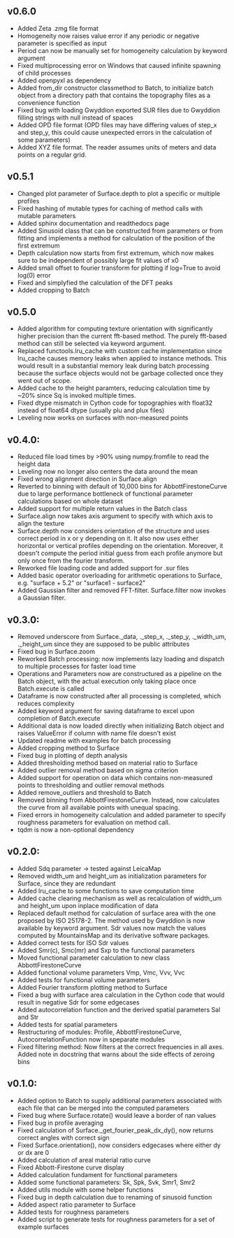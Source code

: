 ## v0.6.0
- Added Zeta .zmg file format
- Homogeneity now raises value error if any periodic or negative parameter is specified as input
- Period can now be manually set for homogeneity calculation by keyword argument
- Fixed multiprocessing error on Windows that caused infinite spawning of child processes
- Added openpyxl as dependency
- Added from_dir constructor classmethod to Batch, to initialize batch object from a directory path that contains the
  topography files as a convenience function
- Fixed bug with loading Gwyddion exported SUR files due to Gwyddion filling strings with null instead of spaces
- Added OPD file format (OPD files may have differing values of step_x and step_y, this could cause unexpected errors 
  in the calculation of some parameters)
- Added XYZ file format. The reader assumes units of meters and data points on a regular grid.
## v0.5.1
- Changed plot parameter of Surface.depth to plot a specific or multiple profiles
- Fixed hashing of mutable types for caching of method calls with mutable parameters
- Added sphinx documentation and readthedocs page
- Added Sinusoid class that can be constructed from parameters or from fitting and implements a method for calculation
  of the position of the first extremum
- Depth calculation now starts from first extremum, which now makes sure to be independent of possibly large fit values
  of x0
- Added small offset to fourier transform for plotting if log=True to avoid log(0) error
- Fixed and simplyfied the calculation of the DFT peaks
- Added cropping to Batch
## v0.5.0
- Added algorithm for computing texture orientation with significantly higher precision than the current fft-based 
  method. The purely fft-based method can still be selected via keyword argument.
- Replaced functools.lru_cache with custom cache implementation since lru_cache causes memory leaks when applied to 
  instance methods. This would result in a substantial memory leak during batch processing because the surface objects
  would not be garbage collected once they went out of scope. 
- Added cache to the height paramters, reducing calculation time by ~20% since Sq is invoked multiple times. 
- Fixed dtype mismatch in Cython code for topographies with float32 instead of float64 dtype (usually plu and plux 
  files) 
- Leveling now works on surfaces with non-measured points
## v0.4.0:
- Reduced file load times by >90% using numpy.fromfile to read the height data
- Leveling now no longer also centers the data around the mean
- Fixed wrong alignment direction in Surface.align
- Reverted to binning with default of 10,000 bins for AbbottFirestoneCurve due to large performance bottleneck of
  functional parameter calculations based on whole dataset
- Added support for multiple return values in the Batch class
- Surface.align now takes axis argument to specify with which axis to align the texture
- Surface.depth now considers orientation of the structure and uses correct period in x or y depending on it. It also
  now uses either horizontal or vertical profiles depending on the orientation. Moreover, it doesn't compute the period
  initial guess from each profile anymore but only once from the fourier transform.
- Reworked file loading code and added support for .sur files
- Added basic operator overloading for arithmetic operations to Surface, e.g. "surface + 5.2" or "surface1 - surface2"
- Added Gaussian filter and removed FFT-filter. Surface.filter now invokes a Gaussian filter. 
## v0.3.0:
- Removed underscore from Surface._data, ._step_x, ._step_y, ._width_um, ._height_um since they are supposed to be
  public attributes
- Fixed bug in Surface.zoom
- Reworked Batch processing: now implements lazy loading and dispatch to multiple processes for faster load time
- Operations and Parameters now are constructured as a pipeline on the Batch object, with the actual execution only
  taking place once Batch.execute is called
- Dataframe is now constructed after all processing is completed, which reduces complexity
- Added keyword argument for saving dataframe to excel upon completion of Batch.execute
- Additional data is now loaded directly when initializing Batch object and raises ValueError if column with name file
  doesn't exist
- Updated readme with examples for batch processing
- Added cropping method to Surface
- Fixed bug in plotting of depth analysis
- Added thresholding method based on material ratio to Surface
- Added outlier removal method based on sigma criterion
- Added support for operation on data which contains non-measured points to thresholding and outlier removal methods
- Added remove_outliers and threshold to Batch
- Removed binning from AbbottFirestoneCurve. Instead, now calculates the curve from all available points with unequal
  spacing.
- Fixed errors in homogeneity calculation and added parameter to specify roughness parameters for evaluation on method
  call.
- tqdm is now a non-optional dependency
## v0.2.0:
- Added Sdq parameter -> tested against LeicaMap
- Removed width_um and height_um as initialization parameters for Surface, since they are redundant
- Added lru_cache to some functions to save computation time
- Added cache clearing mechanism as well as recalculation of width_um and height_um upon inplace modification of data
- Replaced default method for calculation of surface area with the one proposed by ISO 25178-2. The method used by
  Gwyddion is now available by keyword argument. Sdr values now match the values computed by MountainsMap and its
  derivative software packages.
- Added correct tests for ISO Sdr values
- Added Smr(c), Smc(mr) and Sxp to the functional parameters
- Moved functional parameter calculation to new class AbbottFirestoneCurve
- Added functional volume parameters Vmp, Vmc, Vvv, Vvc
- Added tests for functional volume parameters
- Added Fourier transform plotting method to Surface
- Fixed a bug with surface area calculation in the Cython code that would result in negative Sdr for some edgecases
- Added autocorrelation function and the derived spatial parameters Sal and Str
- Added tests for spatial parameters
- Restructuring of modules: Profile, AbbottFirestoneCurve, AutocorrelationFunction now in speparate modules
- Fixed filtering method: Now filters at the correct frequencies in all axes. Added note in docstring that warns about
  the side effects of zeroing bins
## v0.1.0:
- Added option to Batch to supply additional parameters associated with each file that can be merged into the
  computed parameters
- Fixed bug where Surface.rotate() would leave a border of nan values
- Fixed bug in profile averaging
- Fixed calculation of Surface._get_fourier_peak_dx_dy(), now returns correct angles with correct sign
- Fixed Surface.orientation(), now considers edgecases where either dy or dx are 0
- Added calculation of areal material ratio curve
- Fixed Abbott-Firestone curve display
- Added calculation fundament for functional parameters
- Added some functional parameters: Sk, Spk, Svk, Smr1, Smr2
- Added utils module with some helper functions
- Fixed bug in depth calculation due to renaming of sinusoid function
- Added aspect ratio parameter to Surface
- Added tests for roughness parameters
- Added script to generate tests for roughness parameters for a set of example surfaces
